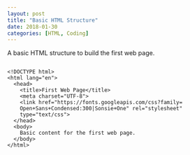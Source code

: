 ```yaml
---
layout: post
title: "Basic HTML Structure"
date: 2018-01-30
categories: [HTML, Coding]
---
```


A basic HTML structure to build the first web page.

  ```

  <!DOCTYPE html>
  <html lang="en">
    <head>
      <title>First Web Page</title>
      <meta charset="UTF-8">
      <link href="https://fonts.googleapis.com/css?family=
      Open+Sans+Condensed:300|Sonsie+One" rel="stylesheet"
      type="text/css">
    </head>
    <body>
      Basic content for the first web page.
    </body>
  </html>

  ```
